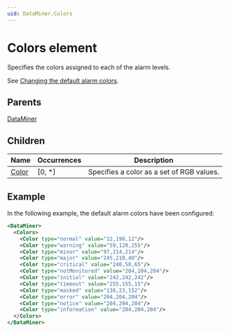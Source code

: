 ```yaml
---
uid: DataMiner.Colors
---
```


# Colors element

Specifies the colors assigned to each of the alarm levels.

See [Changing the default alarm colors](xref:Changing_the_default_alarm_colors).

## Parents

[DataMiner](xref:DataMiner)

## Children

| Name | Occurrences | Description |
| --- | --- | --- |
| [Color](xref:DataMiner.Colors.Color) | [0, *] | Specifies a color as a set of RGB values. |

## Example

In the following example, the default alarm colors have been configured:

```xml
<DataMiner>
  <Colors>
    <Color type="normal" value="22,198,12"/>
    <Color type="warning" value="59,120,255"/>
    <Color type="minor" value="97,214,214"/>
    <Color type="major" value="245,210,40"/>
    <Color type="critical" value="240,50,65"/>
    <Color type="notMonitored" value="204,204,204"/>
    <Color type="initial" value="242,242,242"/>
    <Color type="timeout" value="255,155,15"/>
    <Color type="masked" value="136,23,152"/>
    <Color type="error" value="204,204,204"/>
    <Color type="notice" value="204,204,204"/>
    <Color type="information" value="204,204,204"/>
  </Colors>
</DataMiner>
```
